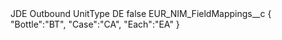 <?xml version="1.0" encoding="UTF-8"?>
<CustomMetadata xmlns="http://soap.sforce.com/2006/04/metadata" xmlns:xsi="http://www.w3.org/2001/XMLSchema-instance" xmlns:xsd="http://www.w3.org/2001/XMLSchema">
    <label>JDE Outbound UnitType DE</label>
    <protected>false</protected>
    <values>
        <field>EUR_NIM_FieldMappings__c</field>
        <value xsi:type="xsd:string">{
&quot;Bottle&quot;:&quot;BT&quot;,
&quot;Case&quot;:&quot;CA&quot;, 
&quot;Each&quot;:&quot;EA&quot;
}</value>
    </values>
</CustomMetadata>

